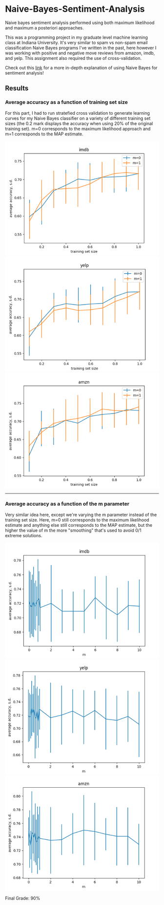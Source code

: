 # Naive-Bayes-Sentiment-Analysis
Naive bayes sentiment analysis performed using both maximum likelihood and maximum a posteriori approaches.

This was a programming project in my graduate level machine learning class at Indiana University. It's very similar to spam vs non-spam email classification Naive Bayes programs I've written in the past, here however I was working with positive and negative move reviews from amazon, imdb, and yelp. This assignment also required the use of cross-validation.

Check out this [link](https://towardsdatascience.com/a-hitchhikers-guide-to-sentiment-analysis-using-naive-bayes-classifier-b921c0fb694) for a more in-depth explanation of using Naive Bayes for sentiment analysis!

## Results
### Average accuracy as a function of training set size
For this part, I had to run stratefied cross validation to generate learning curves for my Naive Bayes classifier on a variety of different training set sizes (the 0.2 mark displays the accuracy when using 20% of the original training set). m=0 corresponds to the maximum likelihood approach and m=1 corresponds to the MAP estimate.


![alt text](https://github.com/bjmcshane/Naive-Bayes-Sentiment-Analysis/blob/main/results/images/part1_imdb.png?raw=true)
![alt text](https://github.com/bjmcshane/Naive-Bayes-Sentiment-Analysis/blob/main/results/images/part1_yelp.png?raw=true)
![alt text](https://github.com/bjmcshane/Naive-Bayes-Sentiment-Analysis/blob/main/results/images/part1_amzn.png?raw=true)

---
### Average accuracy as a function of the m parameter
Very similar idea here, except we're varying the m parameter instead of the training set size. Here, m=0 still corresponds to the maximum likelihood estimate and anything else still corresponds to the MAP estimate, but the higher the value of m the more "smoothing" that's used to avoid 0/1 extreme solutions.


![alt text](https://github.com/bjmcshane/Naive-Bayes-Sentiment-Analysis/blob/main/results/images/part2_imdb.png?raw=true)
![alt text](https://github.com/bjmcshane/Naive-Bayes-Sentiment-Analysis/blob/main/results/images/part2_yelp.png?raw=true)
![alt text](https://github.com/bjmcshane/Naive-Bayes-Sentiment-Analysis/blob/main/results/images/part2_amzn.png?raw=true)


Final Grade: 90%
